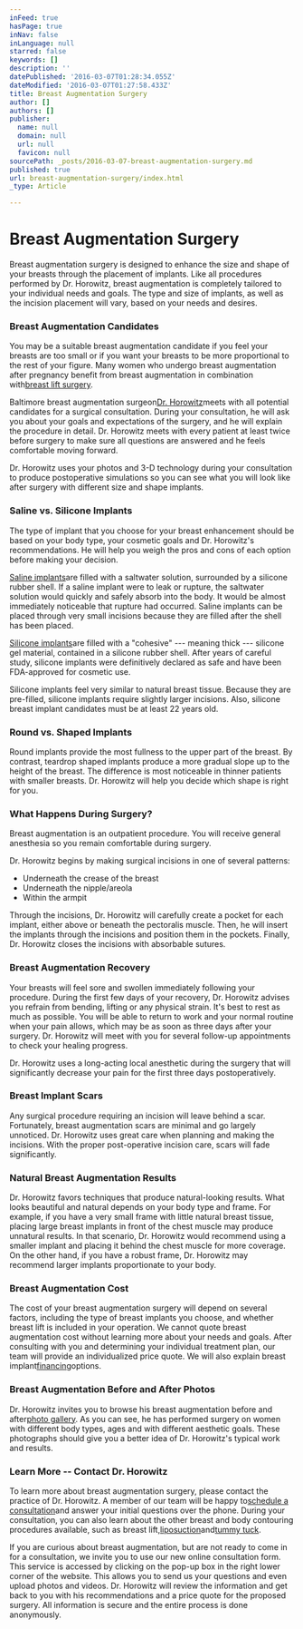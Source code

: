```yaml
---
inFeed: true
hasPage: true
inNav: false
inLanguage: null
starred: false
keywords: []
description: ''
datePublished: '2016-03-07T01:28:34.055Z'
dateModified: '2016-03-07T01:27:58.433Z'
title: Breast Augmentation Surgery
author: []
authors: []
publisher:
  name: null
  domain: null
  url: null
  favicon: null
sourcePath: _posts/2016-03-07-breast-augmentation-surgery.md
published: true
url: breast-augmentation-surgery/index.html
_type: Article

---
```

# **Breast Augmentation Surgery**

Breast augmentation surgery is designed to enhance the size and shape of your breasts through the placement of implants. Like all procedures performed by Dr. Horowitz, breast augmentation is completely tailored to your individual needs and goals. The type and size of implants, as well as the incision placement will vary, based on your needs and desires.

### Breast Augmentation Candidates

You may be a suitable breast augmentation candidate if you feel your breasts are too small or if you want your breasts to be more proportional to the rest of your figure. Many women who undergo breast augmentation after pregnancy benefit from breast augmentation in combination with[breast lift surgery][0].

Baltimore breast augmentation surgeon[Dr. Horowitz][1]meets with all potential candidates for a surgical consultation. During your consultation, he will ask you about your goals and expectations of the surgery, and he will explain the procedure in detail. Dr. Horowitz meets with every patient at least twice before surgery to make sure all questions are answered and he feels comfortable moving forward.

Dr. Horowitz uses your photos and 3-D technology during your consultation to produce postoperative simulations so you can see what you will look like after surgery with different size and shape implants.

### Saline vs. Silicone Implants

The type of implant that you choose for your breast enhancement should be based on your body type, your cosmetic goals and Dr. Horowitz's recommendations. He will help you weigh the pros and cons of each option before making your decision.

[Saline implants][2]are filled with a saltwater solution, surrounded by a silicone rubber shell. If a saline implant were to leak or rupture, the saltwater solution would quickly and safely absorb into the body. It would be almost immediately noticeable that rupture had occurred. Saline implants can be placed through very small incisions because they are filled after the shell has been placed.

[Silicone implants][3]are filled with a "cohesive" --- meaning thick --- silicone gel material, contained in a silicone rubber shell. After years of careful study, silicone implants were definitively declared as safe and have been FDA-approved for cosmetic use.

Silicone implants feel very similar to natural breast tissue. Because they are pre-filled, silicone implants require slightly larger incisions. Also, silicone breast implant candidates must be at least 22 years old.

### Round vs. Shaped Implants

Round implants provide the most fullness to the upper part of the breast. By contrast, teardrop shaped implants produce a more gradual slope up to the height of the breast.  The difference is most noticeable in thinner patients with smaller breasts.  Dr. Horowitz will help you decide which shape is right for you.

### What Happens During Surgery?

Breast augmentation is an outpatient procedure. You will receive general anesthesia so you remain comfortable during surgery.

Dr. Horowitz begins by making surgical incisions in one of several patterns:

* Underneath the crease of the breast
* Underneath the nipple/areola
* Within the armpit

Through the incisions, Dr. Horowitz will carefully create a pocket for each implant, either above or beneath the pectoralis muscle. Then, he will insert the implants through the incisions and position them in the pockets. Finally, Dr. Horowitz closes the incisions with absorbable sutures.

### Breast Augmentation Recovery

Your breasts will feel sore and swollen immediately following your procedure. During the first few days of your recovery, Dr. Horowitz advises you refrain from bending, lifting or any physical strain. It's best to rest as much as possible. You will be able to return to work and your normal routine when your pain allows, which may be as soon as three days after your surgery.  Dr. Horowitz will meet with you for several follow-up appointments to check your healing progress.

Dr. Horowitz uses a long-acting local anesthetic during the surgery that will significantly decrease your pain for the first three days postoperatively.

### Breast Implant Scars

Any surgical procedure requiring an incision will leave behind a scar. Fortunately, breast augmentation scars are minimal and go largely unnoticed. Dr. Horowitz uses great care when planning and making the incisions. With the proper post-operative incision care, scars will fade significantly.

### Natural Breast Augmentation Results

Dr. Horowitz favors techniques that produce natural-looking results. What looks beautiful and natural depends on your body type and frame. For example, if you have a very small frame with little natural breast tissue, placing large breast implants in front of the chest muscle may produce  unnatural results. In that scenario, Dr. Horowitz would recommend using a smaller implant and placing it behind the chest muscle for more coverage. On the other hand, if you have a robust frame, Dr. Horowitz may recommend larger implants proportionate to your body.

### Breast Augmentation Cost

The cost of your breast augmentation surgery will depend on several factors, including the type of breast implants you choose, and whether breast lift is included in your operation. We cannot quote breast augmentation cost without learning more about your needs and goals. After consulting with you and determining your individual treatment plan, our team will provide an individualized price quote. We will also explain breast implant[financing][4]options.

### Breast Augmentation Before and After Photos

Dr. Horowitz invites you to browse his breast augmentation before and after[photo gallery][5]. As you can see, he has performed surgery on women with different body types, ages and with different aesthetic goals. These photographs should give you a better idea of Dr. Horowitz's typical work and results.

### Learn More -- Contact Dr. Horowitz

To learn more about breast augmentation surgery, please contact the practice of Dr. Horowitz. A member of our team will be happy to[schedule a consultation][6]and answer your initial questions over the phone. During your consultation, you can also learn about the other breast and body contouring procedures available, such as breast lift,[liposuction][7]and[tummy tuck][8].

If you are curious about breast augmentation, but are not ready to come in for a consultation, we invite you to use our new online consultation form. This service is accessed by clicking on the pop-up box in the right lower corner of the website. This allows you to send us your questions and even upload photos and videos. Dr. Horowitz will review the information and get back to you with his recommendations and a price quote for the proposed surgery. All information is secure and the entire process is done anonymously.

[0]: http://www.jeffhorowitzmd.com/breast-lift/
[1]: http://www.jeffhorowitzmd.com/jeffrey-horowitz/
[2]: http://www.jeffhorowitzmd.com/saline-breast-implants/
[3]: http://www.jeffhorowitzmd.com/silicone-breast-implants/
[4]: http://www.jeffhorowitzmd.com/financing/
[5]: http://www.jeffhorowitzmd.com/before-after-gallery/
[6]: http://www.jeffhorowitzmd.com/scheduling-your-visit/
[7]: http://www.jeffhorowitzmd.com/liposuction/
[8]: http://www.jeffhorowitzmd.com/tummy-tuck/